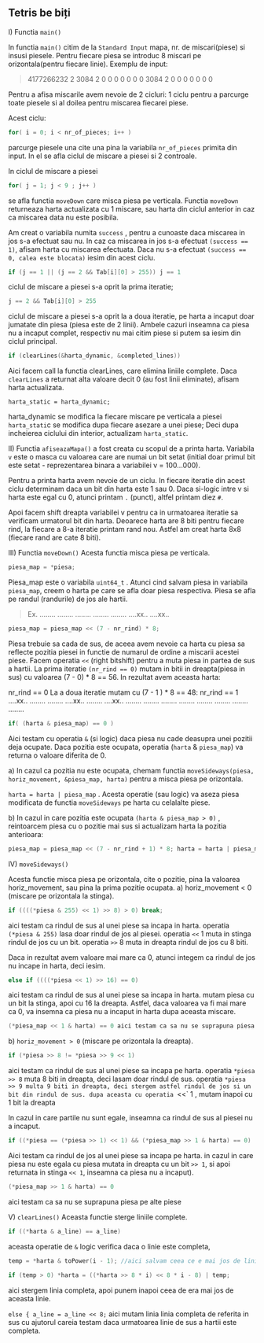 ## Tetris be biți 

I) Functia `main()`

In functia `main()` citim de la `Standard Input` mapa, nr. de miscari(piese) si insusi piesele. Pentru fiecare piesa se introduc 8 miscari pe orizontala(pentru fiecare linie). Exemplu de input:
> 4177266232 2 3084 2 0 0 0 0 0 0 0 3084 2 0 0 0 0 0 0 0

Pentru a afisa miscarile avem nevoie de 2 cicluri: 1 ciclu pentru a parcurge toate piesele si al doilea pentru miscarea fiecarei piese.

Acest ciclu: 
```c
for( i = 0; i < nr_of_pieces; i++ )
```
 parcurge piesele una cite una pina la variabila `nr_of_pieces` primita din input. In el se afla ciclul de miscare a piesei si 2 controale.

In ciclul de miscare a piesei

```c
for( j = 1; j < 9 ; j++ )
```
 se afla functia `moveDown` care misca piesa pe verticala. Functia `moveDown` returneaza harta actualizata cu 1 miscare, sau harta din ciclul anterior in caz ca miscarea data nu este posibila. 

Am creat o variabila numita `success` , pentru a cunoaste daca miscarea in jos s-a efectuat sau nu. In caz ca miscarea in jos s-a efectuat `(success == 1)`, 
afisam harta cu miscarea efectuata. Daca nu s-a efectuat `(success == 0, calea este blocata)` iesim din acest ciclu.

```c
if (j == 1 || (j == 2 && Tab[i][0] > 255)) j == 1 
```
 ciclul de miscare a piesei s-a oprit la prima iteratie; 
 ```c
j == 2 && Tab[i][0] > 255 
```
ciclul de miscare a piesei s-a oprit la a doua iteratie, pe harta a incaput doar jumatate din piesa (piesa este de 2 linii). Ambele cazuri inseamna ca piesa nu a incaput complet, respectiv nu mai citim piese si putem sa iesim din ciclul principal.

```c
if (clearLines(&harta_dynamic, &completed_lines))
```
Aici facem call la functia clearLines, care elimina liniile complete. Daca `clearLines` a returnat alta valoare decit 0 (au fost linii eliminate), afisam harta actualizata.

`harta_static = harta_dynamic;` 

harta_dynamic se modifica la fiecare miscare pe verticala a piesei `harta_stati`c se modifica dupa fiecare asezare a unei piese; Deci dupa incheierea ciclului din interior, actualizam `harta_static`.

II) Functia `afiseazaMapa()` a fost creata cu scopul de a printa harta. Variabila `v` este o masca cu valoarea care are numai un bit setat (initial doar primul bit este setat - reprezentarea binara a variabilei v = 100...000).

Pentru a printa harta avem nevoie de un ciclu. In fiecare iteratie din acest ciclu determinam daca un bit din harta este 1 sau 0. Daca si-logic intre v si harta este egal cu 0, atunci printam `.` (punct), altfel printam diez `#`. 

Apoi facem shift dreapta variabilei v pentru ca in urmatoarea iteratie sa verificam urmatorul bit din harta. Deoarece harta are 8 biti pentru fiecare rind, la fiecare a 8-a iteratie printam rand nou. Astfel am creat harta 8x8 (fiecare rand are cate 8 biti).

III) Functia `moveDown()` Acesta functia misca piesa pe verticala.

```c
piesa_map = *piesa;
```
Piesa_map este o variabila `uint64_t` . Atunci cind salvam piesa in variabila `piesa_map`, creem o harta pe care se afla doar piesa respectiva. Piesa se afla pe randul (randurile) de jos ale hartii. 
> Ex. ........ ........ ........ ........ ........ ....xx.. ....xx..

```c
piesa_map = piesa_map << (7 - nr_rind) * 8; 
```
Piesa trebuie sa cada de sus, de aceea avem nevoie ca harta cu piesa sa reflecte pozitia piesei in functie de numarul de ordine a miscarii acestei piese. Facem operatia `<<` (right bitshift) pentru a muta piesa in partea de sus a hartii. La prima iteratie `(nr_rind == 0)` mutam in bitii in dreapta(piesa in sus) cu valoarea (7 - 0) * 8 == 56. In rezultat avem aceasta harta:

nr_rind == 0
La a doua iteratie mutam cu (7 - 1 ) * 8 == 48:
nr_rind == 1 ....xx.. ........ ........ ....xx.. ........ ....xx.. ........ ........ ........ ........ ........ ........ ........ ........

```c
if( (harta & piesa_map) == 0 )
```

Aici testam cu operatia `&` (si logic) daca piesa nu cade deasupra unei pozitii deja ocupate. Daca pozitia este ocupata, operatia (`harta` & `piesa_map`) va returna o valoare diferita de 0.

a) In cazul ca pozitia nu este ocupata, chemam functia `moveSideways(piesa, horiz_movement, &piesa_map, harta)` pentru a misca piesa pe orizontala.

`harta = harta | piesa_map` . Acesta operatie (sau logic) va aseza piesa modificata de functia `moveSideways` pe harta cu celalalte piese.

b) In cazul in care pozitia este ocupata `(harta & piesa_map > 0)` , reintoarcem piesa cu o pozitie mai sus si actualizam harta la pozitia anterioara: 
```c
piesa_map = piesa_map << (7 - nr_rind + 1) * 8; harta = harta | piesa_map;
```

IV) `moveSideways()`

Acesta functie misca piesa pe orizontala, cite o pozitie, pina la valoarea horiz_movement, sau pina la prima pozitie ocupata. a) horiz_movement < 0 (miscare pe orizontala la stinga).

```c
if ((((*piesa & 255) << 1) >> 8) > 0) break;
```
aici testam ca rindul de sus al unei piese sa incapa in harta. operatia `(*piesa & 255)` lasa doar rindul de jos al piesei. operatia `<<` 1 muta in stinga rindul de jos cu un bit. operatia `>>` 8 muta in dreapta rindul de jos cu 8 biti.

Daca in rezultat avem valoare mai mare ca 0, atunci integem ca rindul de jos nu incape in harta, deci iesim.

```c
else if ((((*piesa << 1) >> 16) == 0) 
```

aici testam ca rindul de sus al unei piese sa incapa in harta. mutam piesa cu un bit la stinga, apoi cu 16 la dreapta. Astfel, daca valoarea va fi mai mare ca 0, va insemna ca piesa nu a incaput in harta dupa aceasta miscare.

```c
(*piesa_map << 1 & harta) == 0 aici testam ca sa nu se suprapuna piesa pe alte piese
```


b) `horiz_movement > 0` (miscare pe orizontala la dreapta).

```c
if (*piesa >> 8 != *piesa >> 9 << 1)
```
aici testam ca rindul de sus al unei piese sa incapa pe harta. operatia `*piesa >> 8` muta 8 biti in dreapta, deci lasam doar rindul de sus. operatia `*piesa >> 9 multa 9 biti in dreapta, deci stergem astfel rindul de jos si un bit din rindul de sus. dupa aceasta cu operatia `<<` 1 , mutam inapoi cu 1 bit la dreapta

In cazul in care partile nu sunt egale, inseamna ca rindul de sus al piesei nu a incaput.

```c
if ((*piesa == (*piesa >> 1) << 1) && (*piesa_map >> 1 & harta) == 0)
``` 
Aici testam ca rindul de jos al unei piese sa incapa pe harta. in cazul in care piesa nu este egala cu piesa mutata in dreapta cu un bit `>> 1`, si apoi returnata in stinga `<< 1`, inseamna ca piesa nu a incaput).

```c
(*piesa_map >> 1 & harta) == 0 
```
aici testam ca sa nu se suprapuna piesa pe alte piese

V) `clearLines()` Aceasta functie sterge liniile complete.

```c
if ((*harta & a_line) == a_line)
```

aceasta operatie de `&` logic verifica daca o linie este completa,

```c
temp = *harta & toPower(i - 1); //aici salvam ceea ce e mai jos de linia completa.
```

```c
if (temp > 0) *harta = ((*harta >> 8 * i) << 8 * i - 8) | temp;
```
 aici stergem linia completa, apoi punem inapoi ceea de era mai jos de aceasta linie.
 
`else { a_line = a_line << 8;`
aici mutam linia linia completa de referita in sus cu ajutorul careia testam daca urmatoarea linie de sus a hartii este completa.




